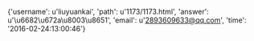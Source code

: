 {'username': u'liuyuankai', 'path': u'1173/1173.html', 'answer': u'\u6682\u672a\u8003\u8651', 'email': u'2893609633@qq.com', 'time': '2016-02-24:13:00:46'}